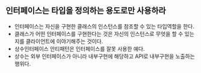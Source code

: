 ## 인터페이스는 타입을 정의하는 용도로만 사용하라
  - 인터페이스는 자신을 구현한 클래스의 인스턴스를 참조할 수 있는 타입역할을 한다.
  - 클래스가 어떤 인터페이스를 구현한다는 것은 자신의 인스턴스로 무엇을 할 수 있는지를 클라이언트에 이야기해주는 것이다.
  - 상수인터페이스 안티패턴은 인터페이스를 잘못 사용한 예다.
  - 상수는 외부 인터페이스가 아니라 내부구현에 해당하고 API로 내부구현을 노출하는 행위다.


